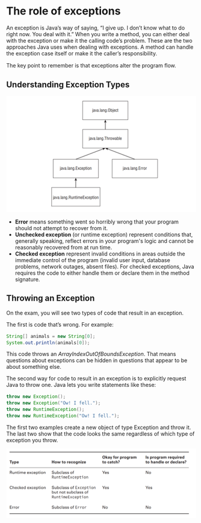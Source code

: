 # The role of exceptions

An exception is Java’s way of saying, “I give up. I don’t know what to do right now. You deal with it.” When you write a method, you can either deal with the exception or make it the calling code’s problem. These are the two approaches Java uses when dealing with exceptions. A method can handle the exception case itself or make it the caller’s responsibility.

The key point to remember is that exceptions alter the program ﬂow.

## Understanding Exception Types

![Categories of exceptions](resources/exceptions.png)

- **Error** means something went so horribly wrong that your program should not attempt to recover from it.
- **Unchecked exception** (or runtime exception) represent conditions that, generally speaking, reflect errors in your program's logic and cannot be reasonably recovered from at run time.
- **Checked exception** represent invalid conditions in areas outside the immediate control of the program (invalid user input, database problems, network outages, absent files). For checked exceptions, Java requires the code to either handle them or declare them in the method signature.

## Throwing an Exception

On the exam, you will see two types of code that result in an exception. 

The first is code that’s wrong. For example:

```Java
String[] animals = new String[0];
System.out.println(animals[0]);
```

This code throws an *ArrayIndexOutOfBoundsException*. That means questions about exceptions can be hidden in questions that appear to be about something else.

The second way for code to result in an exception is to explicitly request Java to throw one. Java lets you write statements like these:

```Java
throw new Exception();
throw new Exception("Ow! I fell.");
throw new RuntimeException();
throw new RuntimeException("Ow! I fell.");
```

The first two examples create a new object of type Exception and throw it. The last two show that the code looks the same regardless of which type of exception you throw.

![](resources/exceptions_type.png "Types of exceptions")